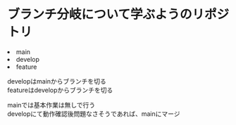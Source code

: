 # ブランチ分岐について学ぶようのリポジトリ
<li>main<br>
<li>develop<br>
<li>feature<br>

developはmainからブランチを切る<br>
featureはdevelopからブランチを切る<br>

mainでは基本作業は無しで行う<br>
developにて動作確認後問題なさそうであれば、mainにマージ
